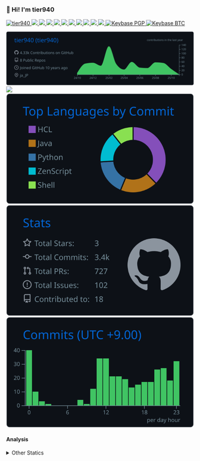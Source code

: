### 👋 Hi! I'm tier940

<p align="left"> 
  <a href="https://github.com/tier940/tier940/">
    <img src="https://komarev.com/ghpvc/?username=tier940" alt="tier940" />
  </a>
  <a href="http://twitter.com/tier940">
    <img height="20" src="https://img.shields.io/twitter/follow/tier940?label=Twitter&logo=twitter&style=flat" />
  </a>
  <a href="https://github.com/tier940">
    <img height="20" src="https://img.shields.io/github/followers/tier940?label=follow&logo=github&style=flat" />
  </a>
  <a href="https://www.reddit.com/user/tier940">
    <img height="20" src="https://img.shields.io/reddit/user-karma/combined/tier940?label=Reddit&logo=reddit&style=flat" />
  </a>
  <a href="https://stackoverflow.com/users/17317833/tier940">
    <img height="20" src="https://img.shields.io/stackexchange/stackoverflow/r/17317833?label=StackOverflow&logo=stack-overflow&style=flat" />
  </a>
  <a href="https://zenn.dev/tier940">
    <img height="20" src="https://zenn.badge.nikaera.com/s/tier940/likes" />
  </a>
  <a href="https://zenn.dev/tier940">
    <img height="20" src="https://zenn.badge.nikaera.com/s/tier940/followers" />
  </a>
  <a href="https://zenn.dev/tier940">
    <img height="20" src="https://zenn.badge.nikaera.com/s/tier940/articles" />
  </a>
  <a href="http://qiita.com/tier940">
    <img height="20" src="https://qiita-badge.apiapi.app/s/tier940/posts.svg" />
  </a>
  <a href="http://qiita.com/tier940">
    <img height="20" src="https://qiita-badge.apiapi.app/s/tier940/contributions.svg" />
  </a>
  <a href="https://github.com/tier940/tier940/">
    <img height="20" src="https://github.com/tier940/tier940/actions/workflows/main.yml/badge.svg" />
  </a>
  <a href="https://keybase.io/tier940">
    <img alt="Keybase PGP" src="https://img.shields.io/keybase/pgp/tier940">
  </a>
  <a href="https://keybase.io/tier940">
    <img alt="Keybase BTC" src="https://img.shields.io/keybase/btc/tier940">
  </a>
</p>

[![](https://raw.githubusercontent.com/tier940/tier940/main/profile-summary-card-output/github_dark/0-profile-details.svg)](https://github.com/vn7n24fzkq/github-profile-summary-cards)
[![](https://raw.githubusercontent.com/tier940/tier940/main/profile-summary-card-output/github_dark/1-repos-per-language.svg)](https://github.com/vn7n24fzkq/github-profile-summary-cards) [![](https://raw.githubusercontent.com/tier940/tier940/main/profile-summary-card-output/github_dark/2-most-commit-language.svg)](https://github.com/vn7n24fzkq/github-profile-summary-cards)
[![](https://raw.githubusercontent.com/tier940/tier940/main/profile-summary-card-output/github_dark/3-stats.svg)](https://github.com/vn7n24fzkq/github-profile-summary-cards) [![](https://raw.githubusercontent.com/tier940/tier940/main/profile-summary-card-output/github_dark/4-productive-time.svg)](https://github.com/vn7n24fzkq/github-profile-summary-cards)


#### Analysis
<!-- <img height="150" src="https://github.com/tier940/tier940/blob/master/images/stat.svg" alt="Alternative Text"/> -->

<details>
  <summary>Other Statics</summary>
  <!--START_SECTION:waka-->
![Code Time](http://img.shields.io/badge/Code%20Time-5%2C289%20hrs%205%20mins-blue)

**🐱 My GitHub Data** 

> 📦 46.0 kB Used in GitHub's Storage 
 > 
> 💼 Opted to Hire
 > 
> 📜 13 Public Repositories 
 > 
> 🔑 6 Private Repositories 
 > 
**I'm an Early 🐤** 

```text
🌞 Morning                2463 commits        ████░░░░░░░░░░░░░░░░░░░░░   16.46 % 
🌆 Daytime                5477 commits        █████████░░░░░░░░░░░░░░░░   36.60 % 
🌃 Evening                5467 commits        █████████░░░░░░░░░░░░░░░░   36.53 % 
🌙 Night                  1557 commits        ███░░░░░░░░░░░░░░░░░░░░░░   10.40 % 
```
📅 **I'm Most Productive on Saturday** 

```text
Monday                   1570 commits        ███░░░░░░░░░░░░░░░░░░░░░░   10.49 % 
Tuesday                  2376 commits        ████░░░░░░░░░░░░░░░░░░░░░   15.88 % 
Wednesday                1801 commits        ███░░░░░░░░░░░░░░░░░░░░░░   12.04 % 
Thursday                 1542 commits        ███░░░░░░░░░░░░░░░░░░░░░░   10.30 % 
Friday                   2168 commits        ████░░░░░░░░░░░░░░░░░░░░░   14.49 % 
Saturday                 2848 commits        █████░░░░░░░░░░░░░░░░░░░░   19.03 % 
Sunday                   2659 commits        ████░░░░░░░░░░░░░░░░░░░░░   17.77 % 
```


📊 **This Week I Spent My Time On** 

```text
🕑︎ Time Zone: Asia/Tokyo

💬 Programming Languages: 
Other                    26 hrs 47 mins      ███████████████████░░░░░░   74.48 % 
YAML                     3 hrs 6 mins        ██░░░░░░░░░░░░░░░░░░░░░░░   08.63 % 
Bash                     1 hr 57 mins        █░░░░░░░░░░░░░░░░░░░░░░░░   05.44 % 
Markdown                 1 hr 14 mins        █░░░░░░░░░░░░░░░░░░░░░░░░   03.46 % 
Terraform                49 mins             █░░░░░░░░░░░░░░░░░░░░░░░░   02.30 % 

🔥 Editors: 
Chrome                   28 hrs 1 min        ███████████████████░░░░░░   77.95 % 
VS Code                  5 hrs 57 mins       ████░░░░░░░░░░░░░░░░░░░░░   16.55 % 
Edge                     1 hr 21 mins        █░░░░░░░░░░░░░░░░░░░░░░░░   03.76 % 
IntelliJ IDEA            37 mins             ░░░░░░░░░░░░░░░░░░░░░░░░░   01.73 % 

💻 Operating System: 
Windows                  30 hrs 18 mins      █████████████████████░░░░   84.27 % 
Linux                    5 hrs 39 mins       ████░░░░░░░░░░░░░░░░░░░░░   15.73 % 
```

**I Mostly Code in Java** 

```text
Java                     13 repos            ████████████░░░░░░░░░░░░░   46.43 % 
Shell                    3 repos             ███░░░░░░░░░░░░░░░░░░░░░░   10.71 % 
ZenScript                3 repos             ███░░░░░░░░░░░░░░░░░░░░░░   10.71 % 
Python                   2 repos             ██░░░░░░░░░░░░░░░░░░░░░░░   07.14 % 
HTML                     1 repo              █░░░░░░░░░░░░░░░░░░░░░░░░   03.57 % 
```



**Timeline**

![Lines of Code chart](https://raw.githubusercontent.com/tier940/tier940/main/assets/bar_graph.png)


 Last Updated on 25/02/2025 01:00:08 UTC
<!--END_SECTION:waka-->
</details>
